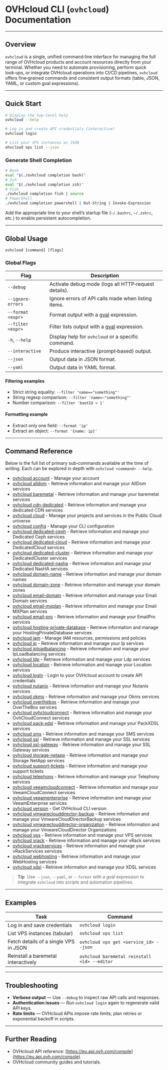 # OVHcloud CLI (`ovhcloud`) Documentation

---

## Overview

`ovhcloud` is a single, unified command‑line interface for managing the full range of OVHcloud products and account resources directly from your terminal. Whether you need to automate provisioning, perform quick look‑ups, or integrate OVHcloud operations into CI/CD pipelines, `ovhcloud` offers fine‑grained commands and consistent output formats (table, JSON, YAML, or custom gval expressions).

---

## Quick Start

```bash
# Display the top‑level help
ovhcloud --help

# Log in and create API credentials (interactive)
ovhcloud login

# List your VPS instances as JSON
ohvcloud vps list --json
```

### Generate Shell Completion

```bash
# Bash
eval "$(./ovhcloud completion bash)"
# Zsh
eval "$(./ovhcloud completion zsh)"
# Fish
./ovhcloud completion fish | source
# PowerShell
./ovhcloud completion powershell | Out-String | Invoke-Expression
```

Add the appropriate line to your shell’s startup file (`~/.bashrc`, `~/.zshrc`, etc.) to enable persistent autocompletion.

---

## Global Usage

```text
ovhcloud [command] [flags]
```

### Global Flags

| Flag              | Description                                          |
| ----------------- | ---------------------------------------------------- |
| `--debug`         | Activate debug mode (logs all HTTP‑request details). |
| `--ignore-errors` | Ignore errors of API calls made when listing items.  |
| `--format <expr>` | Format output with a [gval] expression.              |
| `--filter <expr>` | Filter lists output with a [gval] expression.        |
| `-h`, `--help`    | Display help for `ovhcloud` or a specific command.   |
| `--interactive`   | Produce interactive (prompt‑based) output.           |
| `--json`          | Output data in JSON format.                          |
| `--yaml`          | Output data in YAML format.                          |

[gval]: https://github.com/PaesslerAG/gval

#### Filtering examples

- Strict string equality: `--filter 'name=="something"'`
- String regexp comparison: `--filter 'name=~"something"'`
- Number comparison: `--filter 'bootId > 1'`

#### Formatting example

- Extract only one field: `--format 'ip'`
- Extract an object: `--format '{name: ip}'`

---

## Command Reference

Below is the full list of primary sub‑commands available at the time of writing. Each can be explored in depth with `ovhcloud <command> --help`.

* [ovhcloud account](ovhcloud_account.md)	 - Manage your account
* [ovhcloud alldom](ovhcloud_alldom.md)	 - Retrieve information and manage your AllDom services
* [ovhcloud baremetal](ovhcloud_baremetal.md)	 - Retrieve information and manage your baremetal services
* [ovhcloud cdn-dedicated](ovhcloud_cdn-dedicated.md)	 - Retrieve information and manage your dedicated CDN services
* [ovhcloud cloud](ovhcloud_cloud.md)	 - Manage your projects and services in the Public Cloud universe
* [ovhcloud config](ovhcloud_config.md)	 - Manage your CLI configuration
* [ovhcloud dedicated-ceph](ovhcloud_dedicated-ceph.md)	 - Retrieve information and manage your Dedicated Ceph services
* [ovhcloud dedicated-cloud](ovhcloud_dedicated-cloud.md)	 - Retrieve information and manage your DedicatedCloud services
* [ovhcloud dedicated-cluster](ovhcloud_dedicated-cluster.md)	 - Retrieve information and manage your DedicatedCluster services
* [ovhcloud dedicated-nasha](ovhcloud_dedicated-nasha.md)	 - Retrieve information and manage your Dedicated NasHA services
* [ovhcloud domain-name](ovhcloud_domain-name.md)	 - Retrieve information and manage your domain names
* [ovhcloud domain-zone](ovhcloud_domain-zone.md)	 - Retrieve information and manage your domain zones
* [ovhcloud email-domain](ovhcloud_email-domain.md)	 - Retrieve information and manage your Email Domain services
* [ovhcloud email-mxplan](ovhcloud_email-mxplan.md)	 - Retrieve information and manage your Email MXPlan services
* [ovhcloud email-pro](ovhcloud_email-pro.md)	 - Retrieve information and manage your EmailPro services
* [ovhcloud hosting-private-database](ovhcloud_hosting-private-database.md)	 - Retrieve information and manage your HostingPrivateDatabase services
* [ovhcloud iam](ovhcloud_iam.md)	 - Manage IAM resources, permissions and policies
* [ovhcloud ip](ovhcloud_ip.md)	 - Retrieve information and manage your Ip services
* [ovhcloud iploadbalancing](ovhcloud_iploadbalancing.md)	 - Retrieve information and manage your IpLoadbalancing services
* [ovhcloud ldp](ovhcloud_ldp.md)	 - Retrieve information and manage your Ldp services
* [ovhcloud location](ovhcloud_location.md)	 - Retrieve information and manage your Location services
* [ovhcloud login](ovhcloud_login.md)	 - Login to your OVHcloud account to create API credentials
* [ovhcloud nutanix](ovhcloud_nutanix.md)	 - Retrieve information and manage your Nutanix services
* [ovhcloud okms](ovhcloud_okms.md)	 - Retrieve information and manage your Okms services
* [ovhcloud overthebox](ovhcloud_overthebox.md)	 - Retrieve information and manage your OverTheBox services
* [ovhcloud ovhcloudconnect](ovhcloud_ovhcloudconnect.md)	 - Retrieve information and manage your OvhCloudConnect services
* [ovhcloud pack-xdsl](ovhcloud_pack-xdsl.md)	 - Retrieve information and manage your PackXDSL services
* [ovhcloud sms](ovhcloud_sms.md)	 - Retrieve information and manage your SMS services
* [ovhcloud ssl](ovhcloud_ssl.md)	 - Retrieve information and manage your SSL services
* [ovhcloud ssl-gateway](ovhcloud_ssl-gateway.md)	 - Retrieve information and manage your SSL Gateway services
* [ovhcloud storage-netapp](ovhcloud_storage-netapp.md)	 - Retrieve information and manage your Storage NetApp services
* [ovhcloud support-tickets](ovhcloud_support-tickets.md)	 - Retrieve information and manage your support tickets
* [ovhcloud telephony](ovhcloud_telephony.md)	 - Retrieve information and manage your Telephony services
* [ovhcloud veeamcloudconnect](ovhcloud_veeamcloudconnect.md)	 - Retrieve information and manage your VeeamCloudConnect services
* [ovhcloud veeamenterprise](ovhcloud_veeamenterprise.md)	 - Retrieve information and manage your VeeamEnterprise services
* [ovhcloud version](ovhcloud_version.md)	 - Get OVHcloud CLI version
* [ovhcloud vmwareclouddirector-backup](ovhcloud_vmwareclouddirector-backup.md)	 - Retrieve information and manage your VmwareCloudDirectorBackup services
* [ovhcloud vmwareclouddirector-organization](ovhcloud_vmwareclouddirector-organization.md)	 - Retrieve information and manage your VmwareCloudDirector Organizations
* [ovhcloud vps](ovhcloud_vps.md)	 - Retrieve information and manage your VPS services
* [ovhcloud vrack](ovhcloud_vrack.md)	 - Retrieve information and manage your vRack services
* [ovhcloud vrackservices](ovhcloud_vrackservices.md)	 - Retrieve information and manage your vRackServices services
* [ovhcloud webhosting](ovhcloud_webhosting.md)	 - Retrieve information and manage your WebHosting services
* [ovhcloud xdsl](ovhcloud_xdsl.md)	 - Retrieve information and manage your XDSL services

> **Tip**  Use `--json`, `--yaml`, or `--format` with a gval expression to integrate `ovhcloud` into scripts and automation pipelines.

---

## Examples

| Task                                  | Command                                        |
| ------------------------------------- | ---------------------------------------------- |
| Log in and save credentials           | `ovhcloud login`                                |
| List VPS instances (tabular)          | `ovhcloud vps list`                             |
| Fetch details of a single VPS in JSON | `ovhcloud vps get <service_id> --json`          |
| Reinstall a baremetal interactively   | `ovhcloud baremetal reinstall <id> --editor`    |

---

## Troubleshooting

* **Verbose output** — Use `--debug` to inspect raw API calls and responses.
* **Authentication issues** — Run `ovhcloud login` again to regenerate valid API keys.
* **Rate limits** — OVHcloud APIs impose rate limits; plan retries or exponential backoff in scripts.

---

## Further Reading

* OVHcloud API reference: [https://eu.api.ovh.com/console](https://eu.api.ovh.com/console)
* OVHcloud community guides and tutorials.
